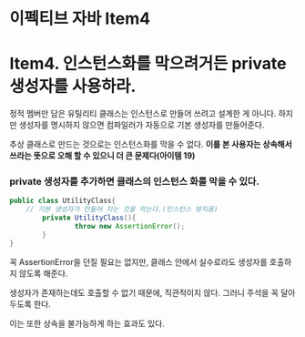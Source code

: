 # 이펙티브 자바 Item4

# Item4. 인스턴스화를 막으려거든 private 생성자를 사용하라.

정적 멤버만 담은 유틸리티 클래스는 인스턴스로 만들어 쓰려고 설계한 게 아니다. 하지만 생성자를 명시하지 않으면 컴파일러가 자동으로 기본 생성자를 만들어준다. 

추상 클래스로 만드는 것으로는 인스턴스화를 막을 수 없다. 
**이를 본 사용자는 상속해서 쓰라는 뜻으로 오해 할 수 있으니 더 큰 문제다(아이템 19)**

### private 생성자를 추가하면 클래스의 인스턴스 화를 막을 수 있다.

```java
public class UtilityClass{
	// 기본 생성자가 만들어 지는 것을 막는다.(인스턴스 방지용)
		private UtilityClass(){
				throw new AssertionError();
		}
}
```

꼭 AssertionError을 던질 필요는 없지만, 클래스 안에서 실수로라도 생성자를 호출하지 않도록 해준다. 

생성자가 존재하는데도 호출할 수 없기 때문에, 직관적이지 않다. 그러니 주석을 꼭 달아두도록 한다. 

이는 또한 상속을 불가능하게 하는 효과도 있다.